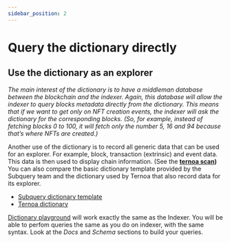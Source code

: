 ```yaml
---
sidebar_position: 2
---
```


# Query the dictionary directly

## Use the dictionary as an explorer

_The main interest of the dictionary is to have a middleman database between the blockchain and the indexer. Again, this database will allow the indexer to query blocks metadata directly from the dictionary. This means that if we want to get only on NFT creation events, the indexer will ask the dictionary for the corresponding blocks. (So, for example, instead of fetching blocks 0 to 100, it will fetch only the number 5, 16 and 94 because that’s where NFTs are created.)_

Another use of the dictionary is to record all generic data that can be used for an explorer. For example, block, transaction (extrinsic) and event data. This data is then used to display chain information. (See the **[ternoa scan](https://explorer.ternoa.com/))**
You can also compare the basic dictionary template provided by the Subquery team and the dictionary used by Ternoa that also record data for its explorer.
-	[Subquery dictionary template](https://github.com/subquery/subql-dictionary)
-	[Ternoa dictionary](https://github.com/capsule-corp-ternoa/ternoa-subql-dictionary)

[Dictionary playground](https://dictionary-mainnet.ternoa.dev/) will work exactly the same as the Indexer. You will be able to perfom queries the same as you do on indexer, with the same syntax. Look at the _Docs_ and _Schema_ sections to build your queries.